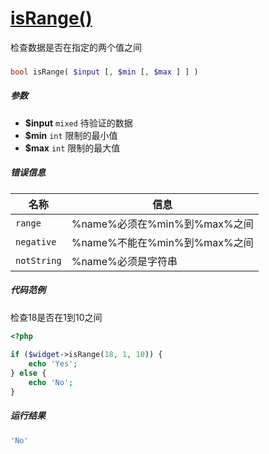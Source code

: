 [isRange()](http://twinh.github.io/widget/api/isRange)
======================================================

检查数据是否在指定的两个值之间

### 
```php
bool isRange( $input [, $min [, $max ] ] )
```

##### 参数
* **$input** `mixed` 待验证的数据
* **$min** `int` 限制的最小值
* **$max** `int` 限制的最大值


##### 错误信息
| **名称**              | **信息**                                                       | 
|-----------------------|----------------------------------------------------------------|
| `range`               | %name%必须在%min%到%max%之间                                   |
| `negative`            | %name%不能在%min%到%max%之间                                   |
| `notString`           | %name%必须是字符串                                             |


##### 代码范例
检查18是否在1到10之间
```php
<?php
 
if ($widget->isRange(18, 1, 10)) {
    echo 'Yes';
} else {
    echo 'No';
}
```
##### 运行结果
```php
'No'
```
